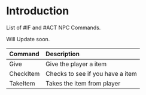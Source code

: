 # Introduction #

List of #IF and #ACT NPC Commands.

Will Update soon.


| **Command** | **Description** |
|:------------|:----------------|
| Give        | Give the player a item |
| CheckItem   | Checks to see if you have a item |
| TakeItem    | Takes the item from player |